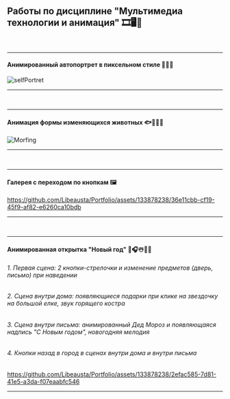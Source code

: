 ## Работы по дисциплине "Мультимедиа технологии и анимация" 🎞️🖥️🌟
<br>
<hr>

#### Анимированный автопортрет в пиксельном стиле 💁🏻‍♀️
![selfPortret](https://github.com/Libeausta/Portfolio/assets/133878238/f0cf726a-6a5e-416a-9074-48b00d68085a)
<hr>
<br>
<hr>

#### Анимация формы изменяющихся животных 🐟🦀🦌🦊
![Morfing](https://github.com/Libeausta/Portfolio/assets/133878238/83aec03d-0ef4-4857-91e8-65ce2fb01d33)
<hr>
<br>
<hr>

#### Галерея с переходом по кнопкам 🖼️
https://github.com/Libeausta/Portfolio/assets/133878238/36e11cbb-cf19-45f9-af82-e6260ca10bdb
<hr>
<br>
<hr>

#### Анимированная открытка "Новый год" 🎄🎧☃️🎅🏻
###### 1.	Первая сцена: 2 кнопки-стрелочки и изменение предметов (дверь, письмо) при наведении 
###### 2.	Сцена внутри дома: появляющиеся подарки при клике на звездочку на большой елке, звук горящего костра
###### 3.	Сцена внутри письма: анимированный Дед Мороз и появляющаяся надпись "С Новым годом", новогодняя мелодия
###### 4.	Кнопки назад в город в сценах внутри дома и внутри письма
https://github.com/Libeausta/Portfolio/assets/133878238/2efac585-7d81-41e5-a3da-f07eaabfc546
<hr>
